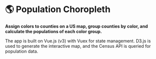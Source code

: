 # :earth_americas: Population Choropleth

**Assign colors to counties on a US map, group counties by color, and calculate the populations of each color group.**

The app is built on Vue.js (v3) with Vuex for state management. D3.js is used to generate the interactive map, and the Census API is queried for population data.
